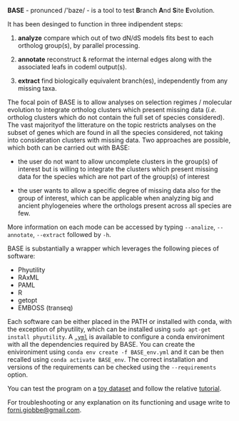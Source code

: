 **BASE** - pronunced  /'baze/ - is a tool to test **B**ranch **A**nd **S**ite **E**volution.


It has been desinged to function in three indipendent steps: 

1.   **analyze**	compare which out of two dN/dS models fits best to each ortholog group(s), by parallel processing.

2.   **annotate**	reconstruct & reformat the internal edges along with the associated leafs in codeml output(s).

3.   **extract**	find biologically equivalent branch(es), independently from any missing taxa.

The focal poin of BASE is to allow analyses on selection regimes / molecular evolution to integrate ortholog clusters which present missing data (*i.e.* ortholog clusters which do not 
contain the full set of species considered). The vast majorityof the litterature on the topic restricts analyses on the subset of genes which are found in all the species considered,
not taking into consideration clusters with missing data. Two approaches are possible, which both can be carried out with BASE:

* the user do not want to allow uncomplete clusters in the group(s) of interest but is willing to integrate the clusters which present missing data for the species which are not part of the group(s) of interest

* the user wants to allow a specific degree of missing data also for the group of interest, which can be applicable when analyzing big and ancient phylogeneies where the orthologs present across all  species are few.

More information on each mode can be accessed by typing ```--analize```, ```--annotate```, ```--extract``` followed by ```-h```.


BASE is substantially a wrapper which leverages the following pieces of software:

* Phyutility
* RAxML
* PAML
* R
* getopt
* EMBOSS (transeq)


Each software can be either placed in the PATH or installed with conda, with the exception of phyutility, which can be installed using ```sudo apt-get install phyutility```.
A [```.yml```](https://github.com/for-giobbe/BASE/blob/master/BASE_env.yml) is available to configure a conda environiment with all the dependencies required by BASE. 
You can create the enivironiment using ```conda env create -f BASE_env.yml``` and it can be then recalled using ```conda activate BASE_env```.
The correct installation and versions of the requirements can be checked using the ```--requirements``` option.

You can test the program on a [toy dataset](https://github.com/for-giobbe/BASE/tree/master/example) and follow the relative [tutorial](https://github.com/for-giobbe/BASE/blob/master/tutorial.md).

For troubleshooting or any explanation on its functioning and usage write to forni.giobbe@gmail.com.
